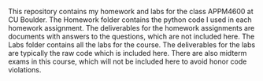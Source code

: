 This repository contains my homework and labs for the class APPM4600 at CU Boulder. 
The Homework folder contains the python code I used in each homework assignment. 
The deliverables for the homework assignments are documents with answers to the questions, which are not included here. 
The Labs folder contains all the labs for the course. The deliverables for the labs are typically the raw code which is included here. 
There are also midterm exams in this course, which will not be included here to avoid honor code violations.
